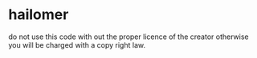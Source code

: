 # hailomer


do not use this code with out the proper licence of the creator otherwise you will be charged with a copy right law.
